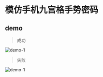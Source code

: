 # 模仿手机九宫格手势密码

## demo

> 成功

![demo-1](https://github.com/vxhly/web-demo/demo-1/blob/master/images/demo-1.png)

> 失败

![demo-1](https://github.com/vxhly/web-demo/demo-1/blob/master/images/demo-.png)
